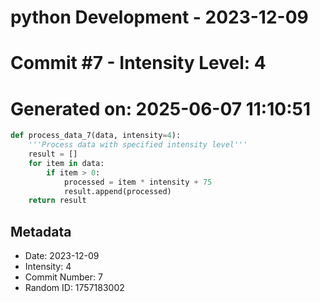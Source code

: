 ﻿# python Development - 2023-12-09
# Commit #7 - Intensity Level: 4
# Generated on: 2025-06-07 11:10:51
```python
def process_data_7(data, intensity=4):
    '''Process data with specified intensity level'''
    result = []
    for item in data:
        if item > 0:
            processed = item * intensity + 75
            result.append(processed)
    return result
```
## Metadata
- Date: 2023-12-09
- Intensity: 4
- Commit Number: 7
- Random ID: 1757183002
